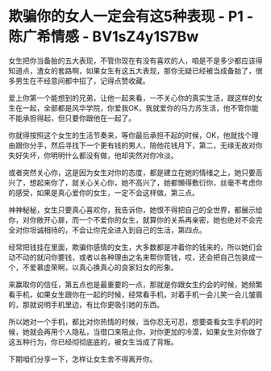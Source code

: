 # 欺骗你的女人一定会有这5种表现 - P1 - 陈广希情感 - BV1sZ4y1S7Bw

女生把你当备胎的五大表现，不管你现在有没有喜欢的人，咱是不是多少都应该得知道点，渣女的套路啊，如果女生有这五大表现，那你无疑已经被当成备胎了，很多男生在不经意间都中招了，记得点赞收藏。

爱上你第一个能想到的兄弟，让他一起来看，一不关心你的真实生活，跟这样的女生在一起，全部都是风华学院，你爱我OK，我就爱你的马力苏生活，他不管你能不能承担得起，但只要你跟他在一起了。

你就得按照这个女生的生活节奏来，等你最后承担不起的时候，OK，他就找个理由跟你分手，然后寻找下一个更有钱的男人，陪他花钱月下，第二，无缘无故对你失好失坏，你明明什么都没有做，他却突然对你冷淡。

或者突然关心你，这是因为女生对你的态度，都是建立在她的情绪之上，她只要高兴了，想起来你了，就关心关心你，她不高兴了，她都懒得敷衍你，丝毫不考虑你的感受，如果是真心爱你的女生，一定不会这样做，第三点。

神神秘秘，女生只要真心喜欢你，我告诉你，她恨不得把自己的全世界，都展示给你，对你敞开心扉，而一个不爱你的女生，就算你的关系再亲密，她也绝对不会完全对你坦诚相待的，不会让你完全进入到自己的生活，第四点。

经常把钱挂在里面，欺骗你感情的女生，大多数都是冲着你的钱来的，所以她们会动不动的就问你要钱，或者以各种理由之名来帮你管钱，哎，还会把自己包装成一个，不爱慕虚荣啊，以真心换真心的良家妇女的形象。

来赢取你的信任，第五点也是最重要的一点，那就是你跟女生约会的时候，她频繁看手机，如果女生跟你在一起的时候，经常看手机，对着手机一会儿笑一会儿皱眉的，那就说明手机里边，有比你更吸引她的东西。

所以她对一个手机，都比对你热情的时候，当你忍无可忍，想要查看女生手机的时候，她就会再用个人隐私，当借口来阻止你，对你更加的冷漠，如果女生对你做了这五种行为，你已经彻彻底底的，被女生当成了背叛。

下期咱们分享一下，怎样让女生舍不得离开你。